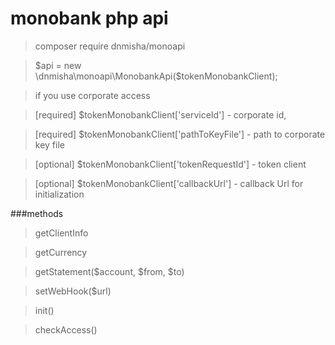 # monobank php api

>composer require dnmisha/monoapi

>$api = new \dnmisha\monoapi\MonobankApi($tokenMonobankClient);

> if you use corporate access

>[required] $tokenMonobankClient['serviceId'] - corporate id,

>[required] $tokenMonobankClient['pathToKeyFile'] - path to corporate key file

>[optional] $tokenMonobankClient['tokenRequestId'] - token client

>[optional] $tokenMonobankClient['callbackUrl'] - callback Url for initialization

###methods
>getClientInfo

>getCurrency

>getStatement($account, $from, $to)

>setWebHook($url)

>init()

>checkAccess()
